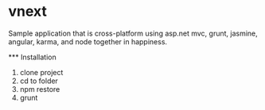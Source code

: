 vnext
=====

Sample application that is cross-platform using asp.net mvc, grunt, jasmine, angular, karma, and node together in happiness.

*** Installation
1. clone project
2. cd to folder
3. npm restore
4. grunt
